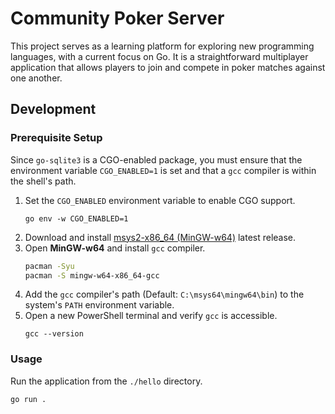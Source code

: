 # Community Poker Server

This project serves as a learning platform for exploring new programming languages, with a current focus on Go. It is a straightforward multiplayer application that allows players to join and compete in poker matches against one another.

## Development

### Prerequisite Setup

Since `go-sqlite3` is a CGO-enabled package, you must ensure that the environment variable `CGO_ENABLED=1` is set and that a `gcc` compiler is within the shell's path.

1. Set the `CGO_ENABLED` environment variable to enable CGO support.
    ```shell
    go env -w CGO_ENABLED=1
    ```
1. Download and install [msys2-x86_64 (MinGW-w64)](https://github.com/msys2/msys2-installer/releases) latest release.
1. Open **MinGW-w64** and install `gcc` compiler.
    ```sh
    pacman -Syu
    pacman -S mingw-w64-x86_64-gcc
    ```
1. Add the `gcc` compiler's path (Default: `C:\msys64\mingw64\bin`) to the system's `PATH` environment variable.
1. Open a new PowerShell terminal and verify `gcc` is accessible.
   ```shell
   gcc --version
   ```

### Usage

Run the application from the `./hello` directory.

```shell
go run .
```